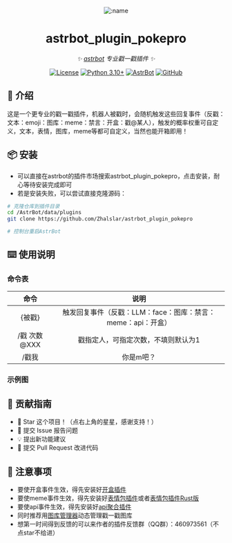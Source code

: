 
<div align="center">

![:name](https://count.getloli.com/@astrbot_plugin_pokepro?name=astrbot_plugin_pokepro&theme=minecraft&padding=6&offset=0&align=top&scale=1&pixelated=1&darkmode=auto)

# astrbot_plugin_pokepro

_✨ [astrbot](https://github.com/AstrBotDevs/AstrBot) 专业戳一戳插件 ✨_  

[![License](https://img.shields.io/badge/License-MIT-green.svg)](https://opensource.org/licenses/MIT)
[![Python 3.10+](https://img.shields.io/badge/Python-3.10%2B-blue.svg)](https://www.python.org/)
[![AstrBot](https://img.shields.io/badge/AstrBot-3.4%2B-orange.svg)](https://github.com/Soulter/AstrBot)
[![GitHub](https://img.shields.io/badge/作者-Zhalslar-blue)](https://github.com/Zhalslar)

</div>

## 🤝 介绍

这是一个更专业的戳一戳插件，机器人被戳时，会随机触发这些回复事件（反戳：文本：emoji：图库：meme：禁言：开盒：戳@某人），触发的概率权重可自定义，文本，表情，图库，meme等都可自定义，当然也能开箱即用！

## 📦 安装

- 可以直接在astrbot的插件市场搜索astrbot_plugin_pokepro，点击安装，耐心等待安装完成即可
- 若是安装失败，可以尝试直接克隆源码：

```bash
# 克隆仓库到插件目录
cd /AstrBot/data/plugins
git clone https://github.com/Zhalslar/astrbot_plugin_pokepro

# 控制台重启AstrBot
```

## ⌨️ 使用说明

### 命令表

|     命令      |                    说明                    |
|:-------------:|:-----------------------------------------------:|
| {被戳}   | 触发回复事件（反戳：LLM：face：图库：禁言：meme：api：开盒） |
| /戳 次数@XXX | 戳指定人，可指定次数，不填则默认为1  |
| /戳我   |   你是m吧？  |

### 示例图

## 👥 贡献指南

- 🌟 Star 这个项目！（点右上角的星星，感谢支持！）
- 🐛 提交 Issue 报告问题
- 💡 提出新功能建议
- 🔧 提交 Pull Request 改进代码

## 📌 注意事项

- 要使开盒事件生效，得先安装好[开盒插件](https://github.com/Zhalslar/astrbot_plugin_box)
- 要使meme事件生效，得先安装好[表情包插件](https://github.com/Zhalslar/astrbot_plugin_memelite)或者[表情包插件Rust版](https://github.com/Zhalslar/astrbot_plugin_memelite_rs)
- 要使api事件生效，得先安装好[api聚合插件](https://github.com/Zhalslar/astrbot_plugin_apis)
- 同时推荐用[图库管理器](https://github.com/Zhalslar/astrbot_plugin_gallery)动态管理戳一戳图库
- 想第一时间得到反馈的可以来作者的插件反馈群（QQ群）：460973561（不点star不给进）
